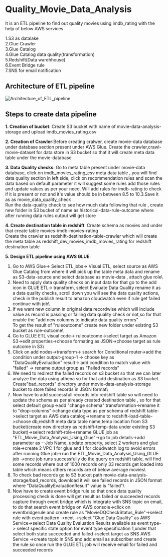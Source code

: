 
# Quality_Movie_Data_Analysis

It is an ETL pipeline to find out quality movies using imdb_rating with the help of below AWS services

1.S3 as datalake\
2.Glue Crawler\
3.Glue Catalog\
4.Glue Catalog data quality(transformation)\
5.Redshift(Data warehhouse)\
6.Event Bridge rule\
7.SNS for email notification


## Architecture of ETL pipeline

![Architecture_of_ETL_pipeline](https://github.com/pritishete/Quality_Movie_Data_Analysis/assets/57429486/1aead0fe-9ec3-416c-b611-5918994e2c7d)



## Steps to create data pipeline

**1. Creation of bucket**: Create S3 bucket with name of movie-data-analysis-storage  and upload imdb_movies_rating.csv

**2. Creation of Crawler**:Before creating cralwer, create movie-data database under database section present under AWS Glue. Create the crawler,crawl-movie-dataset for data store in S3 bucket so that it will create meta data table under the movie-database

**3. Data Quality checks**: Go to meta table present under movie-data database, click on imdb_movies_rating_csv meta data table , you will find data quality section in left side, click on recommendation rules and scan the data based on default parameter it will suggest some rules add those rules and update values as per your need. Will add rules  for imdb-rating to check if it is present or not and it's value should be in between 8.5 to 10.3.Save it as as movie_data_quality_check\
Run the data-quality check to see how much data following that rule , create new folder in S3 bucket of name as historical-data-rule-outcome where after running data rules output will get store

**4. Create destination table in redshift**: Create schema as movies and under that create table movies-imdb-movies-rating\
Create the crawler as redshift-destination-table-crawler which will create the meta table as redshift_dev_movies_imdb_movies_rating for redshift destination table

**5. Design ETL pipeline using AWS GLUE**:
1. Go to AWS Glue-> Select ETL jobs-> Visual ETL, select source as AWS Glue Catalog from where it will pick up the table meta data and rename as S3-data-source and select database as movie-data , attach glue role\
2. Need to apply data quality checks on input data for that go to the add icon  in GLUE ETL-> transform, 
select Evaluate Data Quality rename it as a data quality checks, scroll down you will see the data quality actions, check in the publish result to amazon cloudwatch even if rule get failed continue with job\
3. If we want new column in original data recordwise which will include  value as record is passing or failing data quality check or not,so for that enable the "add new columns to indicate data quality errors"\
To get the result of "ruleoutcome" create new folder under existing S3 bucket as rule-outcome\
4. Go to GLUE ETL visual code-> ruleoutcome->select target as Amazon S3->edit properties->choose formating  as JSON->choose target as rule outcome in S3\
5. Click on add nodes->transform-> search for Conditional router->add the condition under output-group-1 -> choose key as "DataQualityEvaluation" result-> add condition to match value with "failed" -> rename output group as "Failed records"
6. We need to redirect the failed records on s3 bucket
so that we can later analyze the data using athena so for that add destination as S3 bucket.\
Create"bad_records" directory under  movie-data-analysis-storage bucket to store failed records in JSON format\
7. Now have to add successfull records into redshift table so will need to update the schema as per already created destination table , so for that select default group->add "change schema" transformation->rename it to "drop-columns"->change data type as per schema of redshift table->select target as AWS data catalog->rename to redshift-load-table->choose db,redshift meta data table name,temp location from S3 bucket(create new directory as redshift-temp-data under existing S3 bucket)->select redshift-role->rename GLUE job as "ETL_Movie_Data_Analysis_Using_Glue"->go to 
job details->add parameter as --Job Name, update property, select 2 workers and glue role->create 2 VPC 1 for glue and 1 for cloudwatch log to avoid errors after running Glue job->run the ETL_Movie_Data_Analysis_Using_GLUE job ->once job runs successfully do the query on redshift table, will find some records where out of 1000 records only 33 records get loaded into table which means others records are of below average movies\
8. To check bad records go to S3 bucket path movie-data-analysis-storage/bad_records, download it will see failed records in JSON format where "DataQualityEvaluationResult" value is "failed"\
9. Now have to create event bridge rule so that once data quality processing check is done will get result as failed or succeeded records  capture through event bridge which is integrate with SNS topic on email, to do that search event bridge on AWS console->click on eventbridgerule and create rule as "MovieDQCheckStatus_Rule"->select rule with event pattern ->next ->select "Glue Data Quality" as AWS Service->select Data Quality Evaluation Results available as event type-> select specific state option for event type specification 1,under that select both state succeeded and failed->select 
target as SNS AWS Service ->create topic in SNS and add email as subscriber and create the rule so once run the GLUE ETL job will receive email for failed and succeeded records



































































    








